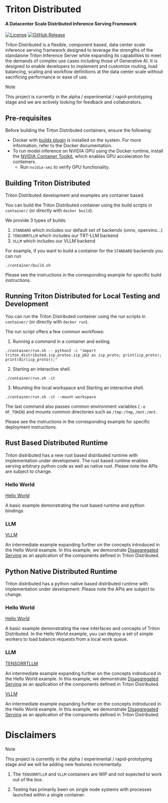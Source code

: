 <!--
SPDX-FileCopyrightText: Copyright (c) 2024-2025 NVIDIA CORPORATION & AFFILIATES. All rights reserved.
SPDX-License-Identifier: Apache-2.0

Licensed under the Apache License, Version 2.0 (the "License");
you may not use this file except in compliance with the License.
You may obtain a copy of the License at

http://www.apache.org/licenses/LICENSE-2.0

Unless required by applicable law or agreed to in writing, software
distributed under the License is distributed on an "AS IS" BASIS,
WITHOUT WARRANTIES OR CONDITIONS OF ANY KIND, either express or implied.
See the License for the specific language governing permissions and
limitations under the License.
-->

# Triton Distributed

<h4> A Datacenter Scale Distributed Inference Serving Framework </h4>

[![License](https://img.shields.io/badge/License-Apache_2.0-blue.svg)](https://opensource.org/licenses/Apache-2.0)
[![GitHub Release](https://img.shields.io/github/v/release/triton-inference-server/triton_distributed)](https://github.com/triton-inference-server/triton_distributed/releases/latest)


Triton Distributed is a flexible, component based, data center scale
inference serving framework designed to leverage the strengths of the
standalone Triton Inference Server while expanding its capabilities
to meet the demands of complex use cases including those of Generative
AI. It is designed to enable developers to implement and customize
routing, load balancing, scaling and workflow definitions at the data
center scale without sacrificing performance or ease of use.

> [!NOTE]
> This project is currently in the alpha / experimental /
> rapid-prototyping stage and we are actively looking for feedback and
> collaborators.

## Pre-requisites

Before building the Triton Distributed containers, ensure the following:

- Docker with [buildx plugin](https://github.com/docker/buildx) is installed on the system. For more information, refer to the Docker documentation.
- To run model inference on NVIDIA GPU using the Docker runtime,
install the [NVIDIA Container Toolkit](https://docs.nvidia.com/datacenter/cloud-native/container-toolkit/overview.html), which enables GPU acceleration for containers.
    - Run `nvidia-smi` to verify GPU functionality.


## Building Triton Distributed

Triton Distributed development and examples are container based.

You can build the Triton Distributed container using the build scripts
in `container/` (or directly with `docker build`).

We provide 3 types of builds:

1. `STANDARD` which includes our default set of backends (onnx, openvino...)
2. `TENSORRTLLM` which includes our TRT-LLM backend
3. `VLLM` which includes our VLLM backend

For example, if you want to build a container for the `STANDARD` backends you can run

`./container/build.sh`

Please see the instructions in the corresponding example for specific build instructions.

## Running Triton Distributed for Local Testing and Development

You can run the Triton Distributed container using the run scripts in
`container/` (or directly with `docker run`).

The run script offers a few common workflows:

1. Running a command in a container and exiting.

```
./container/run.sh -- python3 -c "import triton_distributed.icp.protos.icp_pb2 as icp_proto; print(icp_proto); print(dir(icp_proto));"
```

2. Starting an interactive shell.
```
./container/run.sh -it
```

3. Mounting the local workspace and Starting an interactive shell.

```
./container/run.sh -it --mount-workspace
```

The last command also passes common environment variables ( ```-e
HF_TOKEN```) and mounts common directories such as ```/tmp:/tmp```,
```/mnt:/mnt```.

Please see the instructions in the corresponding example for specific
deployment instructions.

## Rust Based Distributed Runtime

Triton distributed has a new rust based distributed runtime with
implementation under development. The rust based runtime enables
serving arbitrary python code as well as native rust. Please note the
APIs are subject to change.

### Hello World

[Hello World](./runtime/rust/python-wheel/examples/hello_world)

A basic example demonstrating the rust based runtime and python
bindings.

### LLM

[VLLM](./examples/python_rs/llm/vllm)

An intermediate example expanding further on the concepts introduced
in the Hello World example. In this example, we demonstrate
[Disaggregated Serving](https://arxiv.org/abs/2401.09670) as an
application of the components defined in Triton Distributed.

## Python Native Distributed Runtime

Triton distributed has a python native based distributed runtime with
implementation under development. Please note the APIs are subject to
change.

### Hello World

[Hello World](./examples/python/hello_world)

A basic example demonstrating the new interfaces and concepts of
Triton Distributed. In the Hello World example, you can deploy a set
of simple workers to load balance requests from a local work queue.

### LLM

[TENSORRTLLM](./examples/python/llm/tensorrtllm)

An intermediate example expanding further on the concepts indroduced
in the Hello World example. In this example, we demonstrate
[Disaggregated Serving](https://arxiv.org/abs/2401.09670)
as an application of the components defined in Triton Distributed.

[VLLM](./examples/python/llm/vllm)

An intermediate example expanding further on the concepts indroduced
in the Hello World example. In this example, we demonstrate
[Disaggregated Serving](https://arxiv.org/abs/2401.09670)
as an application of the components defined in Triton Distributed.


# Disclaimers

> [!NOTE]
> This project is currently in the alpha / experimental /
> rapid-prototyping stage and we will be adding new features incrementally.

1. The `TENSORRTLLM` and `VLLM` containers are WIP and not expected to
   work out of the box.

2. Testing has primarily been on single node systems with processes
   launched within a single container.
